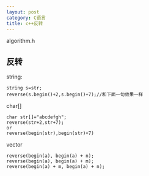 ```yaml
---
layout: post
category: C语言
title: c++反转
---
```

algorithm.h

## 反转

string:

    string s=str;
    reverse(s.begin()+2,s.begin()+7);//和下面一句效果一样

char[]

    char str[]="abcdefgh";
    reverse(str+2,str+7);
    or
    reverse(begin(str),begin(str)+7)

vector

    reverse(begin(a), begin(a) + n);
    reverse(begin(a), begin(a) + m);
    reverse(begin(a) + m, begin(a) + n);

